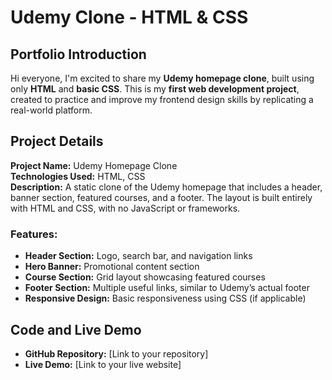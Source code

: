 # Udemy Clone - HTML & CSS

## Portfolio Introduction

Hi everyone, I'm excited to share my **Udemy homepage clone**, built using only **HTML** and **basic CSS**. This is my **first web development project**, created to practice and improve my frontend design skills by replicating a real-world platform.

## Project Details

**Project Name:** Udemy Homepage Clone  
**Technologies Used:** HTML, CSS  
**Description:** A static clone of the Udemy homepage that includes a header, banner section, featured courses, and a footer. The layout is built entirely with HTML and CSS, with no JavaScript or frameworks.  

### Features:

- **Header Section:** Logo, search bar, and navigation links  
- **Hero Banner:** Promotional content section  
- **Course Section:** Grid layout showcasing featured courses  
- **Footer Section:** Multiple useful links, similar to Udemy’s actual footer  
- **Responsive Design:** Basic responsiveness using CSS (if applicable)

## Code and Live Demo

- **GitHub Repository:** [Link to your repository]  
- **Live Demo:** [Link to your live website]
